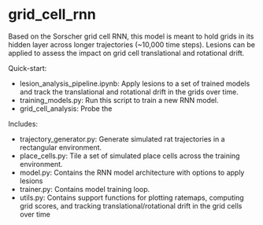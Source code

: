 # grid_cell_rnn
Based on the Sorscher grid cell RNN, this model is meant to hold grids in its hidden layer across longer trajectories (~10,000 time steps). Lesions can be applied to assess the impact on grid cell translational and rotational drift.

Quick-start:
* lesion_analysis_pipeline.ipynb: Apply lesions to a set of trained models and track the translational and rotational drift in the grids over time.
* training_models.py: Run this script to train a new RNN model.
* grid_cell_analysis: Probe the 

Includes:
* trajectory_generator.py: Generate simulated rat trajectories in a rectangular environment.
* place_cells.py: Tile a set of simulated place cells across the training environment.
* model.py: Contains the RNN model architecture with options to apply lesions
* trainer.py: Contains model training loop.
* utils.py: Contains support functions for plotting ratemaps, computing grid scores, and tracking translational/rotational drift in the grid cells over time
